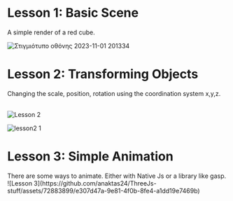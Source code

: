 <h1>Lesson 1: Basic Scene</h1>
A simple render of a red cube. 
<br>

![Στιγμιότυπο οθόνης 2023-11-01 201334](https://github.com/anaktas24/ThreeJs-stuff/assets/72883899/c99f36ad-5cab-4fe5-8788-6dce0021678c)

<h1>Lesson 2: Transforming Objects</h1>
Changing the scale, position, rotation using the coordination system x,y,z.<br>
<br>

![Lesson 2](https://github.com/anaktas24/ThreeJs-stuff/assets/72883899/713f32e6-438a-4676-8d8f-2460c9fa3be1)

![lesson2 1](https://github.com/anaktas24/ThreeJs-stuff/assets/72883899/aaac6ee1-7032-4f37-9058-ab9b4dba5bff)

<h1>Lesson 3: Simple Animation</h1>
There are some ways to animate. Either with Native Js or a library like gasp.<br>
![Lesson 3](https://github.com/anaktas24/ThreeJs-stuff/assets/72883899/e307d47a-9e81-4f0b-8fe4-a1dd19e7469b)
